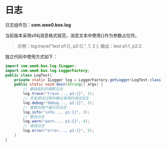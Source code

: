 # 日志

日志组件包：**com.wee0.box.log** 

当前版本采用slf4j消息格式规范，消息文本中使用{}作为参数占位符。

> 示例：log.trace("test p1:{}, p2:{}.", 1, 2 );
> 输出：test p1:1, p2:2.

独立代码中使用方式如下：
```java
import com.wee0.box.log.ILogger;
import com.wee0.box.log.LoggerFactory;
public class LogTest{
    private static ILogger log = LoggerFactory.getLogger(LogTest.class);
    public static void main(String[] args) {
        // 最低级别的跟踪日志
        log.trace("trace..., p1:{}", 1);
        // 开发调试过程中建议使用的调试日志
        log.debug("debug..., p1:{}", 2);
        // 需要向用户展示的日志
        log.info("info..., p1:{}", 3);
        // 警告日志
        log.warn("warn..., p1:{}", 4);
        // 错误日志
        log.error("error..., p1:{}", 5);
    }
}
```